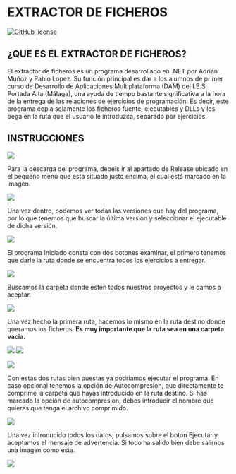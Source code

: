 # EXTRACTOR DE FICHEROS

[![GitHub license](https://img.shields.io/github/license/ElAdrixHD/ExtractorFicheros.svg)](https://github.com/ElAdrixHD/ExtractorFicheros/blob/master/LICENSE)
  
## ¿QUE ES EL EXTRACTOR DE FICHEROS?

El extractor de ficheros es un programa desarrollado en .NET por Adrián Muñoz y Pablo Lopez. Su función principal es dar a los alumnos de primer curso de Desarrollo de Aplicaciones Multiplataforma (DAM) del I.E.S Portada Alta (Málaga), una ayuda de tiempo bastante significativa a la hora de la entrega de las relaciones de ejercicios de programación. Es decir, este programa copia solamente los ficheros fuente, ejecutables y DLLs y los pega en la ruta que el usuario le introduzca, separado por ejercicios.

## INSTRUCCIONES

![](https://adrianmmudarra.es/wp-content/uploads/2018/09/Instruccion0.png)

Para la descarga del programa, debeis ir al apartado de Release ubicado en el pequeño menú que esta situado justo encima, el cual está marcado en la imagen.

![](https://adrianmmudarra.es/wp-content/uploads/2018/09/Instruccion00.png)

Una vez dentro, podemos ver todas las versiones que hay del programa, por lo que tenemos que buscar la última version y seleccionar el ejecutable de dicha versión.

![](https://adrianmmudarra.es/wp-content/uploads/2018/09/Instruccion2.png)

El programa iniciado consta con dos botones examinar, el primero tenemos que darle la ruta donde se encuentra todos los ejercicios a entregar.

![](https://adrianmmudarra.es/wp-content/uploads/2018/09/Instruccion3.png)

Buscamos la carpeta donde estén todos nuestros proyectos y le damos a aceptar.

![](https://adrianmmudarra.es/wp-content/uploads/2018/09/Instruccion4.png)

Una vez hecho la primera ruta, hacemos lo mismo en la ruta destino donde queramos los ficheros. **Es muy importante que la ruta sea en una carpeta vacia.**

![](https://adrianmmudarra.es/wp-content/uploads/2018/09/Instruccion5.png) ![](https://adrianmmudarra.es/wp-content/uploads/2018/09/Instruccion6.png)

![](https://adrianmmudarra.es/wp-content/uploads/2018/09/Instruccion7.png)

Con estas dos rutas bien puestas ya podriamos ejecutar el programa. En caso opcional tenemos la opción de Autocompresion, que directamente te comprime la carpeta que hayas introducido en la ruta destino. Si has marcado la opción de autocompresion, debes introducir el nombre que quieras que tenga el archivo comprimido.

![](https://adrianmmudarra.es/wp-content/uploads/2018/09/Instruccion8.png)

Una vez introducido todos los datos, pulsamos sobre el boton Ejecutar y aceptamos el mensaje de advertencia.
Si todo ha salido bien debe salirnos una imagen como esta.

![](https://adrianmmudarra.es/wp-content/uploads/2018/09/Instruccion10.png)
